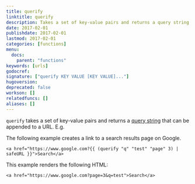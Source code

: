 ```yaml
---
title: querify
linktitle: querify
description: Takes a set of key-value pairs and returns a query string to be appended to URLs.
date: 2017-02-01
publishdate: 2017-02-01
lastmod: 2017-02-01
categories: [functions]
menu:
  docs:
    parent: "functions"
keywords: [urls]
godocref:
signature: ["querify KEY VALUE [KEY VALUE]..."]
hugoversion:
deprecated: false
workson: []
relatedfuncs: []
aliases: []
---
```


`querify` takes a set of key-value pairs and returns a [query string](https://en.wikipedia.org/wiki/Query_string) that can be appended to a URL. E.g.

The following example creates a link to a search results page on Google.

```
<a href="https://www.google.com?{{ (querify "q" "test" "page" 3) | safeURL }}">Search</a>
```

This example renders the following HTML:

```
<a href="https://www.google.com?page=3&q=test">Search</a>
```
